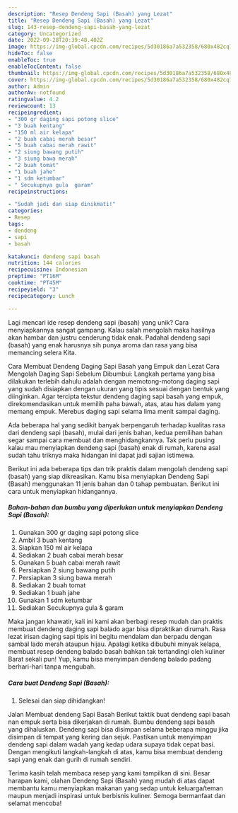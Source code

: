 ```yaml
---
description: "Resep Dendeng Sapi (Basah) yang Lezat"
title: "Resep Dendeng Sapi (Basah) yang Lezat"
slug: 143-resep-dendeng-sapi-basah-yang-lezat
category: Uncategorized
date: 2022-09-28T20:39:48.402Z
image: https://img-global.cpcdn.com/recipes/5d30186a7a532358/680x482cq70/dendeng-sapi-basah-foto-resep-utama.jpg
hideToc: false
enableToc: true
enableTocContent: false
thumbnail: https://img-global.cpcdn.com/recipes/5d30186a7a532358/680x482cq70/dendeng-sapi-basah-foto-resep-utama.jpg
cover: https://img-global.cpcdn.com/recipes/5d30186a7a532358/680x482cq70/dendeng-sapi-basah-foto-resep-utama.jpg
author: Admin
authorAv: notfound
ratingvalue: 4.2
reviewcount: 13
recipeingredient:
- "300 gr daging sapi potong slice"
- "3 buah kentang"
- "150 ml air kelapa"
- "2 buah cabai merah besar"
- "5 buah cabai merah rawit"
- "2 siung bawang putih"
- "3 siung bawa merah"
- "2 buah tomat"
- "1 buah jahe"
- "1 sdm ketumbar"
- " Secukupnya gula  garam"
recipeinstructions:

- "Sudah jadi dan siap dinikmati!"
categories:
- Resep
tags:
- dendeng
- sapi
- basah

katakunci: dendeng sapi basah 
nutrition: 144 calories
recipecuisine: Indonesian
preptime: "PT16M"
cooktime: "PT45M"
recipeyield: "3"
recipecategory: Lunch

---
```





Lagi mencari ide resep dendeng sapi (basah) yang unik? Cara menyiapkannya sangat gampang. Kalau salah mengolah maka hasilnya akan hambar dan justru cenderung tidak enak. Padahal dendeng sapi (basah) yang enak harusnya sih punya aroma dan rasa yang bisa memancing selera Kita.





Cara Membuat Dendeng Daging Sapi Basah yang Empuk dan Lezat Cara Mengolah Daging Sapi Sebelum Dibumbui: Langkah pertama yang bisa dilakukan terlebih dahulu adalah dengan memotong-motong daging sapi yang sudah disiapkan dengan ukuran yang tipis sesuai dengan bentuk yang diinginkan. Agar tercipta tekstur dendeng daging sapi basah yang empuk, direkomendasikan untuk memilih paha bawah, atas, atau has dalam yang memang empuk. Merebus daging sapi selama lima menit sampai daging.

Ada beberapa hal yang sedikit banyak berpengaruh terhadap kualitas rasa dari dendeng sapi (basah), mulai dari jenis bahan, kedua pemilihan bahan segar sampai cara membuat dan menghidangkannya. Tak perlu pusing kalau mau menyiapkan dendeng sapi (basah) enak di rumah, karena asal sudah tahu triknya maka hidangan ini dapat jadi sajian istimewa.






Berikut ini ada beberapa tips dan trik praktis dalam mengolah dendeng sapi (basah) yang siap dikreasikan. Kamu bisa menyiapkan Dendeng Sapi (Basah) menggunakan 11 jenis bahan dan 0 tahap pembuatan. Berikut ini cara untuk menyiapkan hidangannya.

<!--inarticleads1-->

##### Bahan-bahan dan bumbu yang diperlukan untuk menyiapkan Dendeng Sapi (Basah):

1. Gunakan 300 gr daging sapi potong slice
1. Ambil 3 buah kentang
1. Siapkan 150 ml air kelapa
1. Sediakan 2 buah cabai merah besar
1. Gunakan 5 buah cabai merah rawit
1. Persiapkan 2 siung bawang putih
1. Persiapkan 3 siung bawa merah
1. Sediakan 2 buah tomat
1. Sediakan 1 buah jahe
1. Gunakan 1 sdm ketumbar
1. Sediakan  Secukupnya gula &amp; garam


Maka jangan khawatir, kali ini kami akan berbagi resep mudah dan praktis membuat dendeng daging sapi balado agar bisa dipraktikan dirumah. Rasa lezat irisan daging sapi tipis ini begitu mendalam dan berpadu dengan sambal lado merah ataupun hijau. Apalagi ketika dibubuhi minyak kelapa, membuat resep dendeng balado basah bahkan tak tertandingi oleh kuliner Barat sekali pun! Yup, kamu bisa menyimpan dendeng balado padang berhari-hari tanpa mengubah. 

<!--inarticleads2-->

##### Cara buat Dendeng Sapi (Basah):


1. Selesai dan siap dihidangkan!

Jalan Membuat dendeng Sapi Basah Berikut taktik buat dendeng sapi basah nan empuk serta bisa dikerjakan di rumah. Bumbu dendeng sapi basah yang dihaluskan. Dendeng sapi bisa disimpan selama beberapa minggu jika disimpan di tempat yang kering dan sejuk. Pastikan untuk menyimpan dendeng sapi dalam wadah yang kedap udara supaya tidak cepat basi. Dengan mengikuti langkah-langkah di atas, kamu bisa membuat dendeng sapi yang enak dan gurih di rumah sendiri. 

Terima kasih telah membaca resep yang kami tampilkan di sini. Besar harapan kami, olahan Dendeng Sapi (Basah) yang mudah di atas dapat membantu kamu menyiapkan makanan yang sedap untuk keluarga/teman maupun menjadi inspirasi untuk berbisnis kuliner. Semoga bermanfaat dan selamat mencoba!
